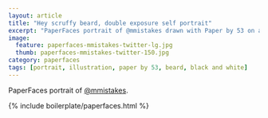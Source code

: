 ```yaml
---
layout: article
title: "Hey scruffy beard, double exposure self portrait"
excerpt: "PaperFaces portrait of @mmistakes drawn with Paper by 53 on an iPad."
image: 
  feature: paperfaces-mmistakes-twitter-lg.jpg
  thumb: paperfaces-mmistakes-twitter-150.jpg
category: paperfaces
tags: [portrait, illustration, paper by 53, beard, black and white]
---
```


PaperFaces portrait of [@mmistakes](http://twitter.com/mmistakes).

{% include boilerplate/paperfaces.html %}